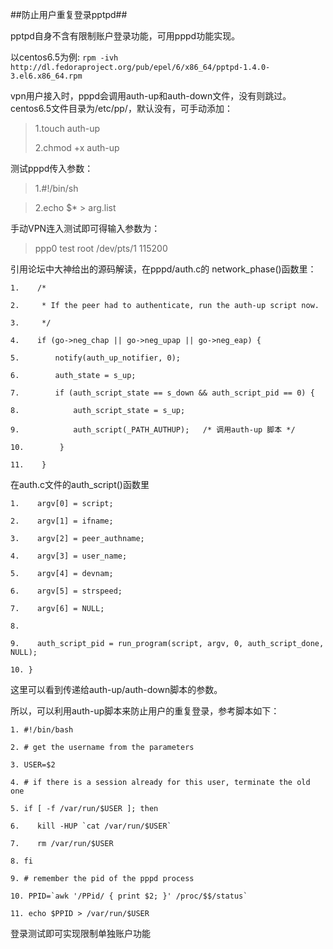 ##防止用户重复登录pptpd##

pptpd自身不含有限制账户登录功能，可用pppd功能实现。

以centos6.5为例:
`rpm -ivh http://dl.fedoraproject.org/pub/epel/6/x86_64/pptpd-1.4.0-3.el6.x86_64.rpm`

vpn用户接入时，pppd会调用auth-up和auth-down文件，没有则跳过。centos6.5文件目录为/etc/pp/，默认没有，可手动添加：


>1.touch auth-up
>	
>2.chmod +x auth-up

测试pppd传入参数：
>1.#!/bin/sh

>2.echo $* > arg.list

手动VPN连入测试即可得输入参数为：
>ppp0 test root /dev/pts/1 115200

引用论坛中大神给出的源码解读，在pppd/auth.c的 network_phase()函数里：

	1.    /*

	2.     * If the peer had to authenticate, run the auth-up script now.

	3.     */

	4.    if (go->neg_chap || go->neg_upap || go->neg_eap) {

	5.        notify(auth_up_notifier, 0);

	6.        auth_state = s_up;

	7.        if (auth_script_state == s_down && auth_script_pid == 0) {

	8.            auth_script_state = s_up;

	9.            auth_script(_PATH_AUTHUP);   /* 调用auth-up 脚本 */

	10.        }

	11.    }


在auth.c文件的auth_script()函数里

	1.    argv[0] = script;

	2.    argv[1] = ifname;

	3.    argv[2] = peer_authname;

	4.    argv[3] = user_name;

	5.    argv[4] = devnam;

	6.    argv[5] = strspeed;

	7.    argv[6] = NULL;

	8. 

	9.    auth_script_pid = run_program(script, argv, 0, auth_script_done, NULL);

	10. }


这里可以看到传递给auth-up/auth-down脚本的参数。

所以，可以利用auth-up脚本来防止用户的重复登录，参考脚本如下：

	1. #!/bin/bash

	2. # get the username from the parameters

	3. USER=$2

	4. # if there is a session already for this user, terminate the old one

	5. if [ -f /var/run/$USER ]; then

	6.    kill -HUP `cat /var/run/$USER`

	7.    rm /var/run/$USER

	8. fi

	9. # remember the pid of the pppd process

	10. PPID=`awk '/PPid/ { print $2; }' /proc/$$/status`

	11. echo $PPID > /var/run/$USER



登录测试即可实现限制单独账户功能



